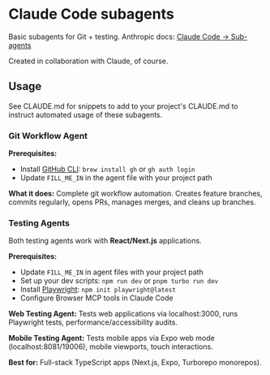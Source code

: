 # Claude Code subagents

Basic subagents for Git + testing.
Anthropic docs: [Claude Code → Sub-agents](https://docs.anthropic.com/en/docs/claude-code/sub-agents)

Created in collaboration with Claude, of course.

## Usage

See CLAUDE.md for snippets to add to your project's CLAUDE.md to instruct automated usage of these subagents.

### Git Workflow Agent

**Prerequisites:**
- Install [GitHub CLI](https://cli.github.com/): `brew install gh` or `gh auth login`
- Update `FILL_ME_IN` in the agent file with your project path

**What it does:** Complete git workflow automation. Creates feature branches, commits regularly, opens PRs, manages merges, and cleans up branches.

### Testing Agents

Both testing agents work with **React/Next.js** applications.

**Prerequisites:**
- Update `FILL_ME_IN` in agent files with your project path
- Set up your dev scripts: `npm run dev` or `pnpm turbo run dev`
- Install [Playwright](https://playwright.dev/): `npm init playwright@latest`
- Configure Browser MCP tools in Claude Code

**Web Testing Agent:** Tests web applications via localhost:3000, runs Playwright tests, performance/accessibility audits.

**Mobile Testing Agent:** Tests mobile apps via Expo web mode (localhost:8081/19006), mobile viewports, touch interactions.

**Best for:** Full-stack TypeScript apps (Next.js, Expo, Turborepo monorepos).
